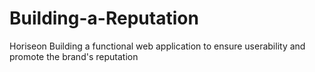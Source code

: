 # Building-a-Reputation
Horiseon
Building a functional web application to ensure userability and promote the brand's reputation
